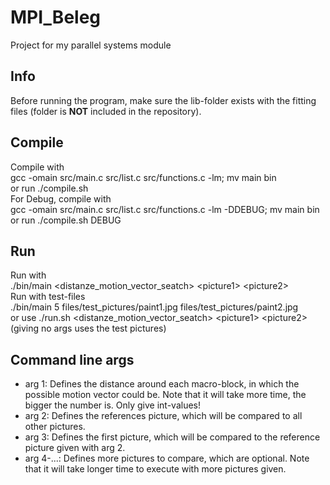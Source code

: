 # MPI_Beleg
Project for my parallel systems module

## Info
Before running the program, make sure the lib-folder exists with the fitting files (folder is **NOT** included in the repository).

## Compile
Compile with<br>
gcc -omain src/main.c src/list.c src/functions.c -lm; mv main bin<br>
or run ./compile.sh<br>
For Debug, compile with<br>
gcc -omain src/main.c src/list.c src/functions.c -lm -DDEBUG; mv main bin<br>
or run ./compile.sh DEBUG<br>

## Run
Run with<br>
./bin/main \<distanze_motion_vector_seatch> \<picture1> \<picture2><br>
Run with test-files<br>
./bin/main 5 files/test_pictures/paint1.jpg files/test_pictures/paint2.jpg<br>
or use ./run.sh \<distanze_motion_vector_seatch> \<picture1> \<picture2> (giving no args uses the test pictures)


## Command line args
* arg 1: Defines the distance around each macro-block, in which the possible motion vector could be. Note that it will take more time, the bigger the number is. Only give int-values!
* arg 2: Defines the references picture, which will be compared to all other pictures.
* arg 3: Defines the first picture, which will be compared to the reference picture given with arg 2.
* arg 4-...: Defines more pictures to compare, which are optional. Note that it will take longer time to execute with more pictures given.